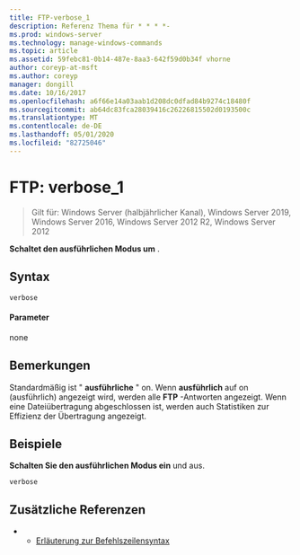 ```yaml
---
title: FTP-verbose_1
description: Referenz Thema für * * * *-
ms.prod: windows-server
ms.technology: manage-windows-commands
ms.topic: article
ms.assetid: 59febc81-0b14-487e-8aa3-642f59d0b34f vhorne
author: coreyp-at-msft
ms.author: coreyp
manager: dongill
ms.date: 10/16/2017
ms.openlocfilehash: a6f66e14a03aab1d208dc0dfad84b9274c18480f
ms.sourcegitcommit: ab64dc83fca28039416c26226815502d0193500c
ms.translationtype: MT
ms.contentlocale: de-DE
ms.lasthandoff: 05/01/2020
ms.locfileid: "82725046"
---
```

# <a name="ftp-verbose_1"></a>FTP: verbose_1

> Gilt für: Windows Server (halbjährlicher Kanal), Windows Server 2019, Windows Server 2016, Windows Server 2012 R2, Windows Server 2012

**Schaltet den ausführlichen Modus um** .   
## <a name="syntax"></a>Syntax  
```  
verbose  
```  
#### <a name="parameters"></a>Parameter  
none  
## <a name="remarks"></a>Bemerkungen  
Standardmäßig ist " **ausführliche** " on.  Wenn **ausführlich** auf on (ausführlich) angezeigt wird, werden alle **FTP** -Antworten angezeigt.  Wenn eine Dateiübertragung abgeschlossen ist, werden auch Statistiken zur Effizienz der Übertragung angezeigt.  
## <a name="examples"></a>Beispiele  
**Schalten Sie den ausführlichen Modus ein** und aus.  
```  
verbose  
```  
## <a name="additional-references"></a>Zusätzliche Referenzen  
-   - [Erläuterung zur Befehlszeilensyntax](command-line-syntax-key.md)  
